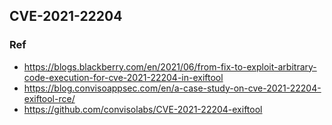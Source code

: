 ## CVE-2021-22204
### Ref
- https://blogs.blackberry.com/en/2021/06/from-fix-to-exploit-arbitrary-code-execution-for-cve-2021-22204-in-exiftool
- https://blog.convisoappsec.com/en/a-case-study-on-cve-2021-22204-exiftool-rce/
- https://github.com/convisolabs/CVE-2021-22204-exiftool

